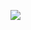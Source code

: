 [<img src="https://i.imgur.com/mDCD4BB.png">](https://www.youtube.com/channel/UCnrXZrnhFuciCBwUKsu8s4Q)
